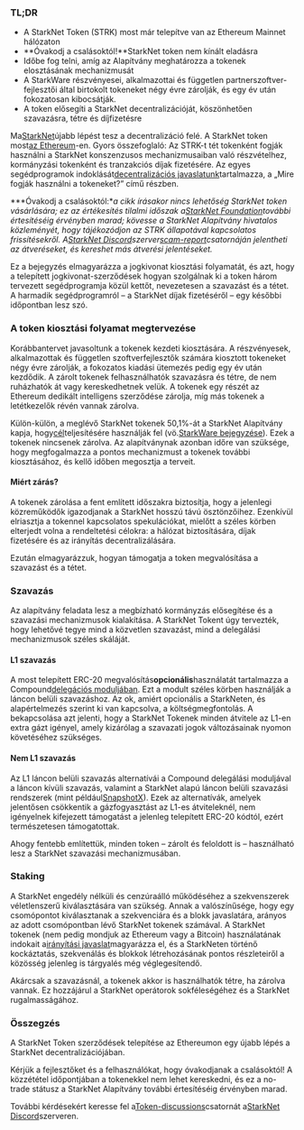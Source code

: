 ### TL;DR

* A StarkNet Token (STRK) most már telepítve van az Ethereum Mainnet hálózaton
* **Óvakodj a csalásoktól!**StarkNet token nem kínált eladásra
* Időbe fog telni, amíg az Alapítvány meghatározza a tokenek elosztásának mechanizmusát
* A StarkWare részvényesei, alkalmazottai és független partnerszoftver-fejlesztői által birtokolt tokeneket négy évre zárolják, és egy év után fokozatosan kibocsátják.
* A token elősegíti a StarkNet decentralizációját, köszönhetően szavazásra, tétre és díjfizetésre

Ma[StarkNet](https://starknet.io/)újabb lépést tesz a decentralizáció felé. A StarkNet token most[az Ethereum](https://etherscan.io/address/0xca14007eff0db1f8135f4c25b34de49ab0d42766)-en. Gyors összefoglaló: Az STRK-t tét tokenként fogják használni a StarkNet konszenzusos mechanizmusaiban való részvételhez, kormányzási tokenként és tranzakciós díjak fizetésére. Az egyes segédprogramok indoklását[decentralizációs javaslatunk](https://medium.com/@starkware/part-2-a-decentralization-and-governance-proposal-for-starknet-23e335645778)tartalmazza, a „Mire fogják használni a tokeneket?” című részben.

***Óvakodj a csalásoktól:**a cikk írásakor nincs lehetőség StarkNet token vásárlására; ez az értékesítés tilalmi időszak a[StarkNet Foundation](https://twitter.com/StarkNetFndn)további értesítéséig érvényben marad; kövesse a StarkNet Alapítvány hivatalos közleményét, hogy tájékozódjon az STRK állapotával kapcsolatos frissítésekről. A[StarkNet Discord](http://starknet.io/discord)szerver[scam-report](https://discord.gg/qypnmzkhbc)csatornáján jelentheti az átveréseket, és kereshet más átverési jelentéseket.*

Ez a bejegyzés elmagyarázza a jogkivonat kiosztási folyamatát, és azt, hogy a telepített jogkivonat-szerződések hogyan szolgálnak ki a token három tervezett segédprogramja közül kettőt, nevezetesen a szavazást és a tétet. A harmadik segédprogramról – a StarkNet díjak fizetéséről – egy későbbi időpontban lesz szó.

### A token kiosztási folyamat megtervezése

Korábban[](https://medium.com/starkware/part-3-starknet-token-design-5cc17af066c6)tervet javasoltunk a tokenek kezdeti kiosztására. A részvényesek, alkalmazottak és független szoftverfejlesztők számára kiosztott tokeneket négy évre zárolják, a fokozatos kiadási ütemezés pedig egy év után kezdődik. A zárolt tokenek felhasználhatók szavazásra és tétre, de nem ruházhatók át vagy kereskedhetnek velük. A tokenek egy részét az Ethereum dedikált intelligens szerződése zárolja, míg más tokenek a letétkezelők révén vannak zárolva.

Külön-külön, a meglévő StarkNet tokenek 50,1%-át a StarkNet Alapítvány kapja, hogy[cél](https://medium.com/@StarkNet_Foundation/welcome-to-the-world-starknet-foundation-7bd55d5dbc59)teljesítésére használják fel (vö.[StarkWare bejegyzése](https://medium.com/starkware/introducing-the-starknet-foundation-bd4b4379fbb)). Ezek a tokenek nincsenek zárolva. Az alapítványnak azonban időre van szüksége, hogy megfogalmazza a pontos mechanizmust a tokenek további kiosztásához, és kellő időben megosztja a terveit.

#### Miért zárás?

A tokenek zárolása a fent említett időszakra biztosítja, hogy a jelenlegi közreműködők igazodjanak a StarkNet hosszú távú ösztönzőihez. Ezenkívül elriasztja a tokennel kapcsolatos spekulációkat, mielőtt a széles körben elterjedt volna a rendeltetési célokra: a hálózat biztosítására, díjak fizetésére és az irányítás decentralizálására.

Ezután elmagyarázzuk, hogyan támogatja a token megvalósítása a szavazást és a tétet.

### Szavazás

Az alapítvány feladata lesz a megbízható kormányzás elősegítése és a szavazási mechanizmusok kialakítása. A StarkNet Tokent úgy tervezték, hogy lehetővé tegye mind a közvetlen szavazást, mind a delegálási mechanizmusok széles skáláját.

#### L1 szavazás

A most telepített ERC-20 megvalósítás**opcionális**használatát tartalmazza a Compound[delegációs moduljában](https://docs.compound.finance/v2/governance/). Ezt a modult széles körben használják a láncon belüli szavazáshoz. Az ok, amiért opcionális a StarkNeten, és alapértelmezés szerint ki van kapcsolva, a költségmegfontolás. A bekapcsolása azt jelenti, hogy a StarkNet Tokenek minden átvitele az L1-en extra gázt igényel, amely kizárólag a szavazati jogok változásainak nyomon követéséhez szükséges.

#### Nem L1 szavazás

Az L1 láncon belüli szavazás alternatívái a Compound delegálási moduljával a láncon kívüli szavazás, valamint a StarkNet alapú láncon belüli szavazási rendszerek (mint például[SnapshotX](https://snapshot.mirror.xyz/cUOrwdtEs5PvNh0sqYWWxPjt8GdJWn_Qp3cl7E3_8IU)). Ezek az alternatívák, amelyek jelentősen csökkentik a gázfogyasztást az L1-es átviteleknél, nem igényelnek kifejezett támogatást a jelenleg telepített ERC-20 kódtól, ezért természetesen támogatottak.

Ahogy fentebb említettük, minden token – zárolt és feloldott is – használható lesz a StarkNet szavazási mechanizmusában.

### Staking

A StarkNet engedély nélküli és cenzúraálló működéséhez a szekvenszerek véletlenszerű kiválasztására van szükség. Annak a valószínűsége, hogy egy csomópontot kiválasztanak a szekvenciára és a blokk javaslatára, arányos az adott csomópontban lévő StarkNet tokenek számával. A StarkNet tokenek (nem pedig mondjuk az Ethereum vagy a Bitcoin) használatának indokait a[irányítási javaslat](https://medium.com/@starkware/part-2-a-decentralization-and-governance-proposal-for-starknet-23e335645778)magyarázza el, és a StarkNeten történő kockáztatás, szekvenálás és blokkok létrehozásának pontos részleteiről a közösség jelenleg is tárgyal[](https://community.starknet.io/t/starknet-decentralized-protocol-introduction/2671)és még véglegesítendő.

Akárcsak a szavazásnál, a tokenek akkor is használhatók tétre, ha zárolva vannak. Ez hozzájárul a StarkNet operátorok sokféleségéhez és a StarkNet rugalmasságához.

### Összegzés

A StarkNet Token szerződések telepítése az Ethereumon egy újabb lépés a StarkNet decentralizációjában.

Kérjük a fejlesztőket és a felhasználókat, hogy óvakodjanak a csalásoktól! A közzététel időpontjában a tokenekkel nem lehet kereskedni, és ez a no-trade státusz a StarkNet Alapítvány további értesítéséig érvényben marad.

További kérdésekért keresse fel a[Token-discussions](https://discord.gg/qypnmzkhbc)csatornát a[StarkNet Discord](http://starknet.io/discord)szerveren.